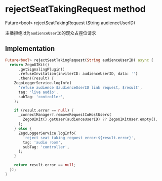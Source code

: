 


# rejectSeatTakingRequest method








Future&lt;bool> rejectSeatTakingRequest
(String audienceUserID)





<p>主播拒绝id为<code>audienceUserID</code>的观众占座位请求</p>



## Implementation

```dart
Future<bool> rejectSeatTakingRequest(String audienceUserID) async {
  return ZegoUIKit()
      .getSignalingPlugin()
      .refuseInvitation(inviterID: audienceUserID, data: '')
      .then((result) {
    ZegoLoggerService.logInfo(
      'refuse audience $audienceUserID link request, $result',
      tag: 'live audio',
      subTag: 'controller',
    );

    if (result.error == null) {
      _connectManager?.removeRequestCoHostUsers(
        ZegoUIKit().getUser(audienceUserID) ?? ZegoUIKitUser.empty(),
      );
    } else {
      ZegoLoggerService.logInfo(
        'reject seat taking request error:${result.error}',
        tag: 'audio room',
        subTag: 'controller',
      );
    }

    return result.error == null;
  });
}
```







